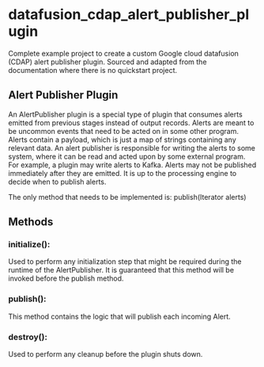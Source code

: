 # datafusion_cdap_alert_publisher_plugin
Complete example project to create a custom Google cloud datafusion (CDAP) alert publisher plugin. Sourced and adapted from the documentation where there is no quickstart project.

## Alert Publisher Plugin
An AlertPublisher plugin is a special type of plugin that consumes alerts emitted from previous stages instead of output records. Alerts are meant to be uncommon events that need to be acted on in some other program. Alerts contain a payload, which is just a map of strings containing any relevant data. An alert publisher is responsible for writing the alerts to some system, where it can be read and acted upon by some external program. For example, a plugin may write alerts to Kafka. Alerts may not be published immediately after they are emitted. It is up to the processing engine to decide when to publish alerts.

The only method that needs to be implemented is: publish(Iterator<Alert> alerts)

## Methods
### initialize(): 
Used to perform any initialization step that might be required during the runtime of the AlertPublisher. It is guaranteed that this method will be invoked before the publish method.
### publish():
This method contains the logic that will publish each incoming Alert.
### destroy():
Used to perform any cleanup before the plugin shuts down.